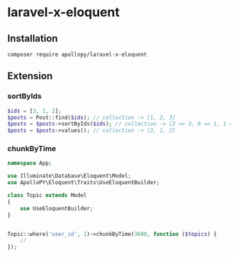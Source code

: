 # laravel-x-eloquent

## Installation

```base
composer require apollopy/laravel-x-eloquent
```

## Extension

### sortByIds

```php
$ids = [3, 1, 2];
$posts = Post::find($ids); // collection -> [1, 2, 3]
$posts = $posts->sortByIds($ids); // collection -> [2 => 3, 0 => 1, 1 => 2]
$posts = $posts->values(); // collection -> [3, 1, 2]
```

### chunkByTime

```php
namespace App;

use Illuminate\Database\Eloquent\Model;
use ApolloPY\Eloquent\Traits\UseEloquentBuilder;

class Topic extends Model
{
    use UseEloquentBuilder;
}


Topic::where('user_id', 1)->chunkByTime(3600, function ($topics) {
    //
});
```
